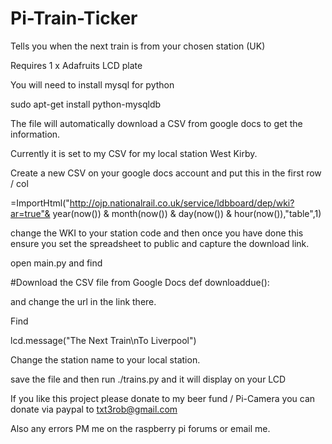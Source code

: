 Pi-Train-Ticker
===============

Tells you when the next train is from your chosen station (UK) 

Requires 1 x Adafruits LCD plate

You will need to install mysql for python

sudo apt-get install python-mysqldb

The file will automatically download a CSV from google docs to get the information.

Currently it is set to my CSV for my local station West Kirby.

Create a new CSV on your google docs account and put this in the first row / col

=ImportHtml("http://ojp.nationalrail.co.uk/service/ldbboard/dep/wki?ar=true"& year(now()) & month(now()) & day(now()) & hour(now()),"table",1)

change the WKI to your station code and then once you have done this ensure you set the spreadsheet to public and capture the download link.

open main.py and find

#Download the CSV file from Google Docs	
def downloaddue():

and change the url in the link there.

Find 

lcd.message("The Next Train\nTo Liverpool")

Change the station name to your local station.

save the file and then run ./trains.py and it will display on your LCD

If you like this project please donate to my beer fund / Pi-Camera you can donate via paypal to txt3rob@gmail.com

Also any errors PM me on the raspberry pi forums or email me.


